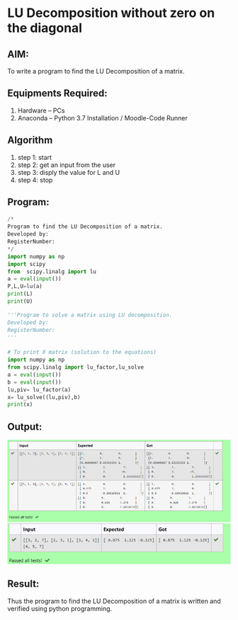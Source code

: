 # LU Decomposition without zero on the diagonal

## AIM:
To write a program to find the LU Decomposition of a matrix.

## Equipments Required:
1. Hardware – PCs
2. Anaconda – Python 3.7 Installation / Moodle-Code Runner

## Algorithm
1. step 1: start
2. step 2: get an input from the user
3. step 3: disply the value for L and U
4. step 4: stop

## Program:
~~~ python
/*
Program to find the LU Decomposition of a matrix.
Developed by: 
RegisterNumber: 
*/
import numpy as np
import scipy
from  scipy.linalg import lu
a = eval(input())
P,L,U=lu(a)
print(L)
print(U)
~~~
~~~ python
'''Program to solve a matrix using LU decomposition.
Developed by: 
RegisterNumber: 
'''

# To print X matrix (solution to the equations)
import numpy as np
from scipy.linalg import lu_factor,lu_solve
a = eval(input())
b = eval(input())
lu,piv= lu_factor(a)
x= lu_solve((lu,piv),b)
print(x)
~~~

## Output:
![lu decomposition](lu.png)
![](ludecomposition.png)


## Result:
Thus the program to find the LU Decomposition of a matrix is written and verified using python programming.

